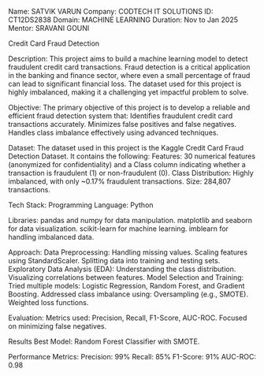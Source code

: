 Name: SATVIK VARUN
Company: CODTECH IT SOLUTIONS
ID: CT12DS2838
Domain: MACHINE LEARNING
Duration: Nov to Jan 2025
Mentor: SRAVANI GOUNI

Credit Card Fraud Detection

Description:
This project aims to build a machine learning model to detect fraudulent credit card transactions. Fraud detection is a critical application in the banking and finance sector, where even a small percentage of fraud can lead to significant financial loss. The dataset used for this project is highly imbalanced, making it a challenging yet impactful problem to solve.

Objective:
The primary objective of this project is to develop a reliable and efficient fraud detection system that:
Identifies fraudulent credit card transactions accurately.
Minimizes false positives and false negatives.
Handles class imbalance effectively using advanced techniques.

Dataset:
The dataset used in this project is the Kaggle Credit Card Fraud Detection Dataset. It contains the following:
Features: 30 numerical features (anonymized for confidentiality) and a Class column indicating whether a transaction is fraudulent (1) or non-fraudulent (0).
Class Distribution: Highly imbalanced, with only ~0.17% fraudulent transactions.
Size: 284,807 transactions.

Tech Stack:
Programming Language: Python

Libraries:
pandas and numpy for data manipulation.
matplotlib and seaborn for data visualization.
scikit-learn for machine learning.
imblearn for handling imbalanced data.

Approach:
Data Preprocessing:
Handling missing values.
Scaling features using StandardScaler.
Splitting data into training and testing sets.
Exploratory Data Analysis (EDA):
Understanding the class distribution.
Visualizing correlations between features.
Model Selection and Training:
Tried multiple models: Logistic Regression, Random Forest, and Gradient Boosting.
Addressed class imbalance using:
Oversampling (e.g., SMOTE).
Weighted loss functions.

Evaluation:
Metrics used: Precision, Recall, F1-Score, AUC-ROC.
Focused on minimizing false negatives.

Results
Best Model: Random Forest Classifier with SMOTE.

Performance Metrics:
Precision: 99%
Recall: 85%
F1-Score: 91%
AUC-ROC: 0.98
